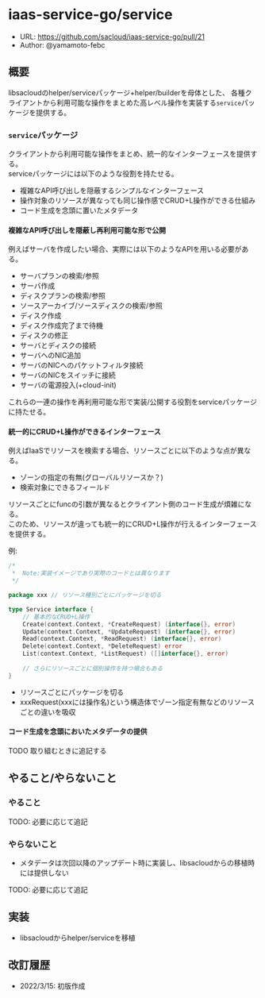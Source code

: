 # iaas-service-go/service

- URL: https://github.com/sacloud/iaas-service-go/pull/21
- Author: @yamamoto-febc

## 概要

libsacloudのhelper/serviceパッケージ+helper/builderを母体とした、
各種クライアントから利用可能な操作をまとめた高レベル操作を実装する`service`パッケージを提供する。

### `service`パッケージ

クライアントから利用可能な操作をまとめ、統一的なインターフェースを提供する。  
serviceパッケージには以下のような役割を持たせる。

- 複雑なAPI呼び出しを隠蔽するシンプルなインターフェース
- 操作対象のリソースが異なっても同じ操作感でCRUD+L操作ができる仕組み
- コード生成を念頭に置いたメタデータ

#### 複雑なAPI呼び出しを隠蔽し再利用可能な形で公開

例えばサーバを作成したい場合、実際には以下のようなAPIを用いる必要がある。

- サーバプランの検索/参照
- サーバ作成
- ディスクプランの検索/参照
- ソースアーカイブ/ソースディスクの検索/参照
- ディスク作成
- ディスク作成完了まで待機
- ディスクの修正
- サーバとディスクの接続
- サーバへのNIC追加
- サーバのNICへのパケットフィルタ接続
- サーバのNICをスイッチに接続
- サーバの電源投入(+cloud-init)

これらの一連の操作を再利用可能な形で実装/公開する役割をserviceパッケージに持たせる。

#### 統一的にCRUD+L操作ができるインターフェース

例えばIaaSでリソースを検索する場合、リソースごとに以下のような点が異なる。

- ゾーンの指定の有無(グローバルリソースか？)
- 検索対象にできるフィールド

リソースごとにfuncの引数が異なるとクライアント側のコード生成が煩雑になる。  
このため、リソースが違っても統一的にCRUD+L操作が行えるインターフェースを提供する。

例:

```go
/* 
 *  Note:実装イメージであり実際のコードとは異なります 
 */

package xxx // リソース種別ごとにパッケージを切る

type Service interface {
	// 基本的なCRUD+L操作
    Create(context.Context, *CreateRequest) (interface{}, error)
    Update(context.Context, *UpdateRequest) (interface{}, error)
    Read(context.Context, *ReadRequest) (interface{}, error)
    Delete(context.Context, *DeleteRequest) error
	List(context.Context, *ListRequest) ([]interface{}, error)
	
	// さらにリソースごとに個別操作を持つ場合もある
}
```

- リソースごとにパッケージを切る
- xxxRequest(xxxには操作名)という構造体でゾーン指定有無などのリソースごとの違いを吸収

#### コード生成を念頭においたメタデータの提供

TODO 取り組むときに追記する

## やること/やらないこと

### やること

TODO: 必要に応じて追記

### やらないこと

- メタデータは次回以降のアップデート時に実装し、libsacloudからの移植時には提供しない
 
TODO: 必要に応じて追記

## 実装

- libsacloudからhelper/serviceを移植

## 改訂履歴

- 2022/3/15: 初版作成